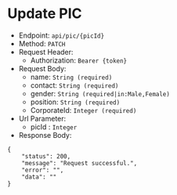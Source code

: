 # Update PIC

- Endpoint: `api/pic/{picId}`
- Method: `PATCH`
- Request Header:
  - Authorization: `Bearer {token}`
- Request Body:
  - name: `String (required)`
  - contact: `String (required)`
  - gender: `String (required|in:Male,Female)`
  - position: `String (required)`
  - CorporateId: `Integer (required)`
- Url Parameter:
  - picId : `Integer`
- Response Body:

```
{
    "status": 200,
    "message": "Request successful.",
    "error": "",
    "data": ""
}
```